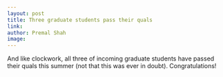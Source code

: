 ```yaml
---
layout: post
title: Three graduate students pass their quals
link: 
author: Premal Shah
image: 
---
```


And like clockwork, all three of incoming graduate students have passed their quals this summer (not that this was ever in doubt). Congratulations!
